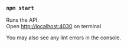 ### `npm start`

Runs the API.\
Open [http://localhost:4030](http://localhost:3000) on terminal 

You may also see any lint errors in the console.